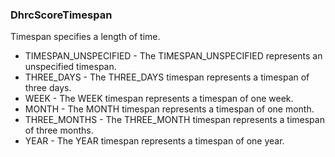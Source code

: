 ### DhrcScoreTimespan
Timespan specifies a length of time.

- TIMESPAN_UNSPECIFIED - The TIMESPAN_UNSPECIFIED represents an unspecified timespan.
- THREE_DAYS - The THREE_DAYS timespan represents a timespan of three days.
- WEEK - The WEEK timespan represents a timespan of one week.
- MONTH - The MONTH timespan represents a timespan of one month.
- THREE_MONTHS - The THREE_MONTH timespan represents a timespan of three months.
- YEAR - The YEAR timespan represents a timespan of one year.
